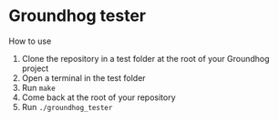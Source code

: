 # Groundhog tester

How to use

1. Clone the repository in a test folder at the root of your Groundhog project
2. Open a terminal in the test folder
3. Run `make`
4. Come back at the root of your repository
5. Run `./groundhog_tester`